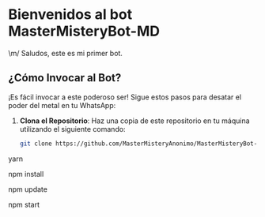 # Bienvenidos al bot MasterMisteryBot-MD

\m/ Saludos, este es mi primer bot.

## ¿Cómo Invocar al Bot?

¡Es fácil invocar a este poderoso ser! Sigue estos pasos para desatar el poder del metal en tu WhatsApp:

1. **Clona el Repositorio**: Haz una copia de este repositorio en tu máquina utilizando el siguiente comando:

   ```bash
   git clone https://github.com/MasterMisteryAnonimo/MasterMisteryBot-MD.git

yarn

npm install

npm update

npm start